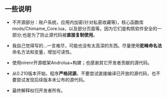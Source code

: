 ## 一些说明
- 不开源部分：账户系统，应用内加密(针对私密收藏等)，核心函数库mods/Chimame_Core.lua，以及部分页面等。因为它们是构筑软件安全的一部分;也是为了防止源代码被**直接复制使用**。

- 我自己觉得写的...一言难尽，可能也没有太高深的东西。尽量使用**驼峰命名法**命名方法和变量，增加可读性。

- 使用nirenr开源框架Androlua+构建；也感谢其它开发者贡献的源代码。

- 从0.210版本开始，程序**严格闭源**。不要尝试直接编译已开放的源代码，也不要尝试发现后续版本未公布的源代码。

- 最终解释权归开发者所有。
